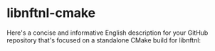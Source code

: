 # libnftnl-cmake
Here's a concise and informative English description for your GitHub repository that's focused on a standalone CMake build for libnftnl:
